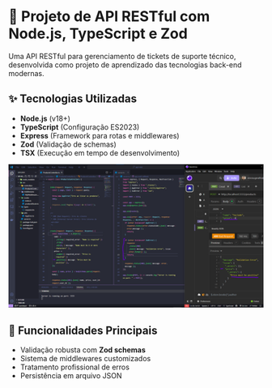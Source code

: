 # 🚀 Projeto de API RESTful com Node.js, TypeScript e Zod

Uma API RESTful para gerenciamento de tickets de suporte técnico, desenvolvida como projeto de aprendizado das tecnologias back-end modernas.

## ✨ Tecnologias Utilizadas

- **Node.js** (v18+)
- **TypeScript** (Configuração ES2023)
- **Express** (Framework para rotas e middlewares)
- **Zod** (Validação de schemas)
- **TSX** (Execução em tempo de desenvolvimento)

![Imagem do projeto](./img/API_REST.png)

## 🔧 Funcionalidades Principais

- Validação robusta com **Zod schemas**
- Sistema de middlewares customizados
- Tratamento profissional de erros
- Persistência em arquivo JSON
